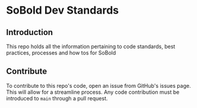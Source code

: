 # SoBold Dev Standards

## Introduction

This repo holds all the information pertaining to code standards, best practices, processes and how tos for SoBold

## Contribute

To contribute to this repo's code, open an issue from GitHub's issues page. This will allow for a streamline process.
Any code contribution must be introduced to `main` through a pull request.
